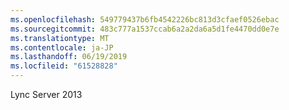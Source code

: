 ```yaml
---
ms.openlocfilehash: 549779437b6fb4542226bc813d3cfaef0526ebac
ms.sourcegitcommit: 483c777a1537ccab6a2a2da6a5d1fe4470dd0e7e
ms.translationtype: MT
ms.contentlocale: ja-JP
ms.lasthandoff: 06/19/2019
ms.locfileid: "61528828"
---
```

Lync Server 2013